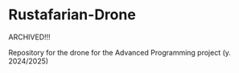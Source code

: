 # Rustafarian-Drone

ARCHIVED!!!

Repository for the drone for the Advanced Programming project (y. 2024/2025)
